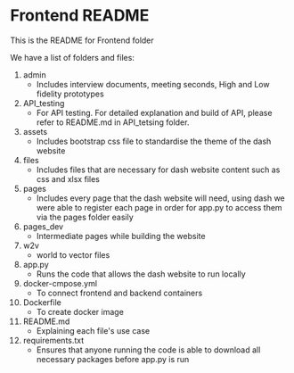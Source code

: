 # Frontend README

This is the README for Frontend folder

We have a list of folders and files:
1. admin 
    - Includes interview documents, meeting seconds, High and Low fidelity prototypes
2. API_testing
    - For API testing. For detailed explanation and build of API, please refer to README.md in API_tetsing folder. 
3. assets
    - Includes bootstrap css file to standardise the theme of the dash website
4. files
    - Includes files that are necessary for dash website content such as css and xlsx files
5. pages
    - Includes every page that the dash website will need, using dash we were able to register each page in order for app.py to access them via the pages folder easily
6. pages_dev
    - Intermediate pages while building the website
7. w2v 
    - world to vector files
8. app.py
    - Runs the code that allows the dash website to run locally
9. docker-cmpose.yml
    - To connect frontend and backend containers
10. Dockerfile
    - To create docker image
11. README.md
    - Explaining each file's use case
12. requirements.txt
    - Ensures that anyone running the code is able to download all necessary packages before app.py is run

